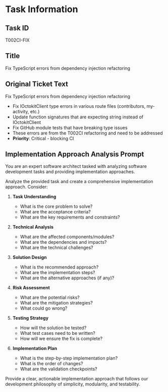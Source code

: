# Task Information

## Task ID
T002CI-FIX

## Title
Fix TypeScript errors from dependency injection refactoring

## Original Ticket Text
Fix TypeScript errors from dependency injection refactoring
  - Fix IOctokitClient type errors in various route files (contributors, my-activity, etc.)
  - Update function signatures that are expecting string instead of IOctokitClient
  - Fix GitHub module tests that have breaking type issues
  - These errors are from the T002CI refactoring and need to be addressed
  - **Priority**: Critical - blocking CI

## Implementation Approach Analysis Prompt

You are an expert software architect tasked with analyzing software development tasks and providing implementation approaches.

Analyze the provided task and create a comprehensive implementation approach. Consider:

1. **Task Understanding**
   - What is the core problem to solve?
   - What are the acceptance criteria?
   - What are the key requirements and constraints?

2. **Technical Analysis**
   - What are the affected components/modules?
   - What are the dependencies and impacts?
   - What are the technical challenges?

3. **Solution Design**
   - What is the recommended approach?
   - What are the implementation steps?
   - What are the alternative approaches (if any)?

4. **Risk Assessment**
   - What are the potential risks?
   - What are the mitigation strategies?
   - What could go wrong?

5. **Testing Strategy**
   - How will the solution be tested?
   - What test cases need to be written?
   - How will we ensure the fix is complete?

6. **Implementation Plan**
   - What is the step-by-step implementation plan?
   - What is the order of changes?
   - What are the validation checkpoints?

Provide a clear, actionable implementation approach that follows our development philosophy of simplicity, modularity, and testability.